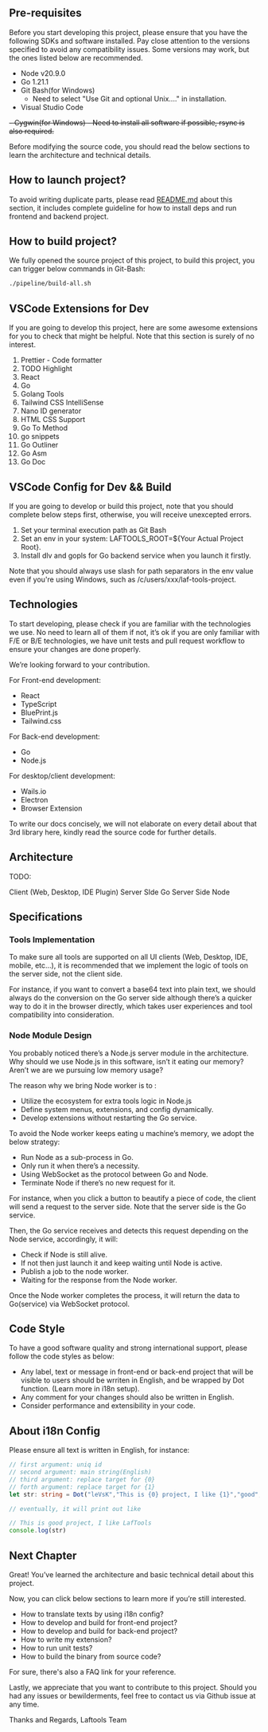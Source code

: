 ## Pre-requisites

Before you start developing this project, please ensure that you have the following SDKs and software installed. Pay close attention to the versions specified to avoid any compatibility issues. Some versions may work, but the ones listed below are recommended.

- Node v20.9.0
- Go 1.21.1
- Git Bash(for Windows)
  - Need to select "Use Git and optional Unix...." in installation.
- Visual Studio Code

~~- Cygwin(for Windows) - Need to install all software if possible, rsync is also required.~~

Before modifying the source code, you should read the below sections to learn the architecture and technical details.

## How to launch project?

To avoid writing duplicate parts, please read [README.md](../README.md) about this section, it includes complete guideline for how to install deps and run frontend and backend project.

## How to build project?  
We fully opened the source project of this project, to build this project, you can trigger below commands in Git-Bash:  
```bash 
./pipeline/build-all.sh
```

## VSCode Extensions for Dev

If you are going to develop this project, here are some awesome extensions for you to check that might be helpful. Note that this section is surely of no interest.

1. Prettier - Code formatter
2. TODO Highlight
3. React
4. Go
5. Golang Tools
6. Tailwind CSS IntelliSense
7. Nano ID generator
8. HTML CSS Support
9. Go To Method
10. go snippets
11. Go Outliner
12. Go Asm
13. Go Doc

## VSCode Config for Dev && Build

If you are going to develop or build this project, note that you should complete below steps first, otherwise, you will receive unexcepted errors.

1. Set your terminal execution path as Git Bash
2. Set an env in your system: LAFTOOLS_ROOT=${Your Actual Project Root}.
3. Install dlv and gopls for Go backend service when you launch it firstly.

Note that you should always use slash for path separators in the env value even if you're using Windows, such as /c/users/xxx/laf-tools-project.

## Technologies

To start developing, please check if you are familiar with the technologies we use. No need to learn all of them if not, it’s ok if you are only familiar with F/E or B/E technologies, we have unit tests and pull request workflow to ensure your changes are done properly.

We’re looking forward to your contribution.

For Front-end development:

- React
- TypeScript
- BluePrint.js
- Tailwind.css

For Back-end development:

- Go
- Node.js

For desktop/client development:

- Wails.io
- Electron
- Browser Extension

To write our docs concisely, we will not elaborate on every detail about that 3rd library here, kindly read the source code for further details.

## Architecture

TODO:

Client (Web, Desktop, IDE Plugin)
<interact with>
Server SIde Go
<interact with>
Server Side Node

## Specifications

### Tools Implementation

To make sure all tools are supported on all UI clients (Web, Desktop, IDE, mobile, etc…), it is recommended that we implement the logic of tools on the server side, not the client side.

For instance, if you want to convert a base64 text into plain text, we should always do the conversion on the Go server side although there’s a quicker way to do it in the browser directly, which takes user experiences and tool compatibility into consideration.

### Node Module Design

You probably noticed there’s a Node.js server module in the architecture. Why should we use Node.js in this software, isn’t it eating our memory? Aren’t we are we pursuing low memory usage?

The reason why we bring Node worker is to :

- Utilize the ecosystem for extra tools logic in Node.js
- Define system menus, extensions, and config dynamically.
- Develop extensions without restarting the Go service.

To avoid the Node worker keeps eating u machine’s memory, we adopt the below strategy:

- Run Node as a sub-process in Go.
- Only run it when there’s a necessity.
- Using WebSocket as the protocol between Go and Node.
- Terminate Node if there’s no new request for it.

For instance, when you click a button to beautify a piece of code, the client will send a request to the server side. Note that the server side is the Go service.

Then, the Go service receives and detects this request depending on the Node service, accordingly, it will:

- Check if Node is still alive.
- If not then just launch it and keep waiting until Node is active.
- Publish a job to the node worker.
- Waiting for the response from the Node worker.

Once the Node worker completes the process, it will return the data to Go(service) via WebSocket protocol.

## Code Style

To have a good software quality and strong international support, please follow the code styles as below:

- Any label, text or message in front-end or back-end project that will be visible to users should be wrriten in English, and be wrapped by Dot function. (Learn more in i18n setup).
- Any comment for your changes should also be written in English.
- Consider performance and extensibility in your code.

## About i18n Config

Please ensure all text is written in English, for instance:

```Typescript
// first argument: uniq id
// second argument: main string(English)
// third argument: replace target for {0}
// forth argument: replace target for {1}
let str: string = Dot("leVsK","This is {0} project, I like {1}","good","LafTools")

// eventually, it will print out like

// This is good project, I like LafTools
console.log(str)
```

## Next Chapter

Great! You’ve learned the architecture and basic technical detail about this project.

Now, you can click below sections to learn more if you’re still interested.

- How to translate texts by using i18n config?
- How to develop and build for front-end project?
- How to develop and build for back-end project?
- How to write my extension?
- How to run unit tests?
- How to build the binary from source code?

For sure, there's also a FAQ link for your reference.

Lastly, we appreciate that you want to contribute to this project. Should you had any issues or bewilderments, feel free to contact us via Github issue at any time.

Thanks and Regards,
Laftools Team
